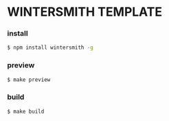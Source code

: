 # WINTERSMITH TEMPLATE

### install

```bash
$ npm install wintersmith -g
```

### preview

```bash
$ make preview
```

### build

```bash
$ make build
```